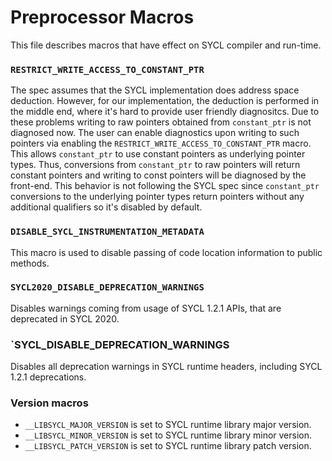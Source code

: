# Preprocessor Macros 

This file describes macros that have effect on SYCL compiler and run-time.

### `RESTRICT_WRITE_ACCESS_TO_CONSTANT_PTR`

The spec assumes that the SYCL implementation does address space deduction.
However, for our implementation, the deduction is performed in the middle end,
where it's hard to provide user friendly diagnositcs.
Due to these problems writing to raw pointers obtained from `constant_ptr` is
not diagnosed now.
The user can enable diagnostics upon writing to such pointers via enabling the
`RESTRICT_WRITE_ACCESS_TO_CONSTANT_PTR` macro.
This allows `constant_ptr` to use constant pointers as underlying
pointer types. Thus, conversions from `constant_ptr` to raw pointers will return
constant pointers and writing to const pointers will be diagnosed by the
front-end.
This behavior is not following the SYCL spec since `constant_ptr` conversions to
the underlying pointer types return pointers without any additional qualifiers
so it's disabled by default.

### `DISABLE_SYCL_INSTRUMENTATION_METADATA`

This macro is used to disable passing of code location information to public
methods.

### `SYCL2020_DISABLE_DEPRECATION_WARNINGS`

Disables warnings coming from usage of SYCL 1.2.1 APIs, that are deprecated in
SYCL 2020.

### `SYCL_DISABLE_DEPRECATION_WARNINGS

Disables all deprecation warnings in SYCL runtime headers, including SYCL 1.2.1 deprecations.

### Version macros

- `__LIBSYCL_MAJOR_VERSION` is set to SYCL runtime library major version.
- `__LIBSYCL_MINOR_VERSION` is set to SYCL runtime library minor version.
- `__LIBSYCL_PATCH_VERSION` is set to SYCL runtime library patch version.
